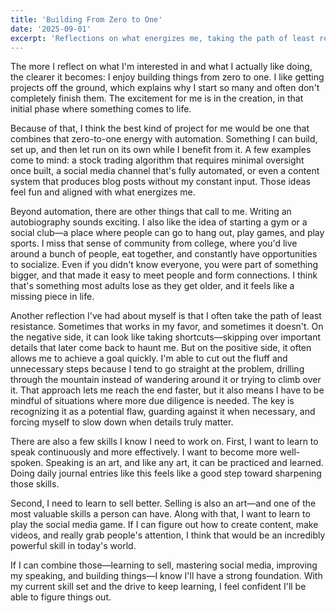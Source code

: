 ```yaml
---
title: 'Building From Zero to One'
date: '2025-09-01'
excerpt: 'Reflections on what energizes me, taking the path of least resistance, and skills I want to develop.'
---
```


The more I reflect on what I'm interested in and what I actually like doing, the clearer it becomes: I enjoy building things from zero to one. I like getting projects off the ground, which explains why I start so many and often don't completely finish them. The excitement for me is in the creation, in that initial phase where something comes to life.

Because of that, I think the best kind of project for me would be one that combines that zero-to-one energy with automation. Something I can build, set up, and then let run on its own while I benefit from it. A few examples come to mind: a stock trading algorithm that requires minimal oversight once built, a social media channel that's fully automated, or even a content system that produces blog posts without my constant input. Those ideas feel fun and aligned with what energizes me.

Beyond automation, there are other things that call to me. Writing an autobiography sounds exciting. I also like the idea of starting a gym or a social club—a place where people can go to hang out, play games, and play sports. I miss that sense of community from college, where you'd live around a bunch of people, eat together, and constantly have opportunities to socialize. Even if you didn't know everyone, you were part of something bigger, and that made it easy to meet people and form connections. I think that's something most adults lose as they get older, and it feels like a missing piece in life.

Another reflection I've had about myself is that I often take the path of least resistance. Sometimes that works in my favor, and sometimes it doesn't. On the negative side, it can look like taking shortcuts—skipping over important details that later come back to haunt me. But on the positive side, it often allows me to achieve a goal quickly. I'm able to cut out the fluff and unnecessary steps because I tend to go straight at the problem, drilling through the mountain instead of wandering around it or trying to climb over it. That approach lets me reach the end faster, but it also means I have to be mindful of situations where more due diligence is needed. The key is recognizing it as a potential flaw, guarding against it when necessary, and forcing myself to slow down when details truly matter.

There are also a few skills I know I need to work on. First, I want to learn to speak continuously and more effectively. I want to become more well-spoken. Speaking is an art, and like any art, it can be practiced and learned. Doing daily journal entries like this feels like a good step toward sharpening those skills.

Second, I need to learn to sell better. Selling is also an art—and one of the most valuable skills a person can have. Along with that, I want to learn to play the social media game. If I can figure out how to create content, make videos, and really grab people's attention, I think that would be an incredibly powerful skill in today's world.

If I can combine those—learning to sell, mastering social media, improving my speaking, and building things—I know I'll have a strong foundation. With my current skill set and the drive to keep learning, I feel confident I'll be able to figure things out.







